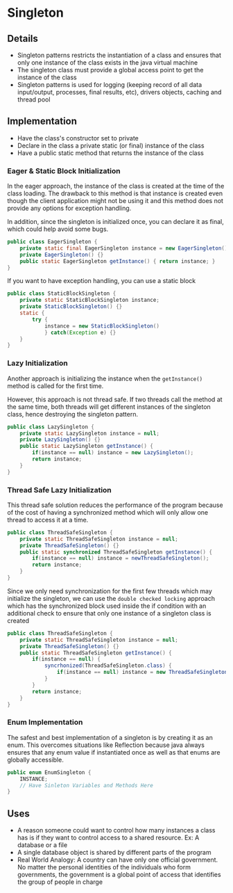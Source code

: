 # Singleton

## Details

* Singleton patterns restricts the instantiation of a class and ensures that only one instance of the class exists in the java virtual machine
* The singleton class must provide a global access point to get the instance of the class
* Singleton patterns  is used for logging (keeping record of all data input/output, processes, final results, etc), drivers objects, caching and thread pool

## Implementation

- Have the class's constructor set to private
- Declare in the class a private static (or final) instance of the class
- Have a public static method that returns the instance of the class

### Eager & Static Block Initialization

In the eager approach, the instance of the class is created at the time of the class loading. The drawback to this method is that instance is created even though the client application might not be using it and this method does not provide any options for exception handling.

In addition, since the singleton is initialized once, you can declare it as final, which could help avoid some bugs.

```java
public class EagerSingleton {
    private static final EagerSingleton instance = new EagerSingleton();
    private EagerSingleton() {}
    public static EagerSingleton getInstance() { return instance; }
}
```

If you want to have exception handling, you can use a static block

```java
public class StaticBlockSingleton {
    private static StaticBlockSingleton instance;
    private StaticBlockSingleton() {}
    static {
        try {
            instance = new StaticBlockSingleton()
          	} catch(Exception e) {}
	}
}
```

### Lazy Initialization

Another approach is initializing the instance when the `getInstance()` method is called for the first time. 

However, this approach is not thread safe. If two threads call the method at the same time, both threads will get different instances of the singleton class, hence destroying the singleton pattern.

```java
public class LazySingleton {
    private static LazySingleton instance = null;
    private LazySingleton() {}
    public static LazySingleton getInstance() {
        if(instance == null) instance = new LazySingleton();
        return instance;
    }
}
```

### Thread Safe Lazy Initialization

This thread safe solution reduces the performance of the program because of the cost of having a synchronized method which will only allow one thread to access it at a time. 

```java
public class ThreadSafeSingleton {
    private static ThreadSafeSingleton instance = null;
    private ThreadSafeSingleton() {}
    public static synchronized ThreadSafeSingleton getInstance() {
        if(instance == null) instance = newThreadSafeSingleton();
        return instance;
    }
}
```

Since we only need synchronization for the first few threads which may initialize the singleton, we can use the `double checked locking` approach which has the synchronized block used inside the if condition with an additional check to ensure that only one instance of a singleton class is created

```java
public class ThreadSafeSingleton {
    private static ThreadSafeSingleton instance = null;
    private ThreadSafeSingleton() {}
    public static ThreadSafeSingleton getInstance() {
        if(instance == null) {
        	syncrhonized(ThreadSafeSingleton.class) {
                if(instance == null) instance = new ThreadSafeSingleton();
            }
        }
        return instance;
    }
}
```

### Enum Implementation

The safest and best implementation of a singleton is by creating it as an enum. This overcomes situations like Reflection because java always ensures that any enum value if instantiated once as well as that enums are globally accessible. 

```java
public enum EnumSingleton {
    INSTANCE;
    // Have Sinleton Variables and Methods Here
}
```

## Uses

- A reason someone could want to control how many instances a class has is if they want to control access to a shared resource. Ex: A database or a file
- A single database object is shared by different parts of the program
- Real World Analogy: A country can have only one official government. No matter the personal identities of the individuals who form governments, the government is a global point of access that identifies the group of people in charge



